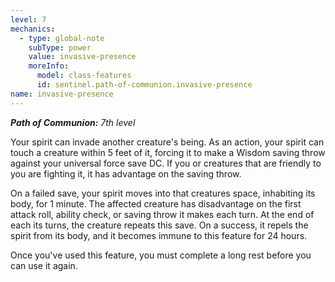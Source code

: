 ```yaml
---
level: 7
mechanics:
  - type: global-note
    subType: power
    value: invasive-presence
    moreInfo:
      model: class-features
      id: sentinel.path-of-communion.invasive-presence
name: invasive-presence
---
```

_**Path of Communion:** 7th level_
Your spirit can invade another creature's being. As an action, your spirit can touch a creature within 5 feet of it, forcing it to make a Wisdom saving throw against your universal force save DC. If you or creatures that are friendly to you are fighting it, it has advantage on the saving throw. 
On a failed save, your spirit moves into that creatures space, inhabiting its body, for 1 minute. The affected creature has disadvantage on the first attack roll, ability check, or saving throw it makes each turn. At the end of each its turns, the creature repeats this save. On a success, it repels the spirit from its body, and it becomes immune to this feature for 24 hours.
Once you've used this feature, you must complete a long rest before you can use it again.